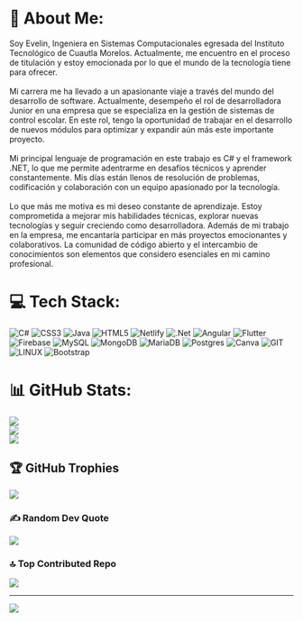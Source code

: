 # 💫 About Me:
Soy Evelin, Ingeniera en Sistemas Computacionales egresada del Instituto Tecnológico de Cuautla Morelos. Actualmente, me encuentro en el proceso de titulación y estoy emocionada por lo que el mundo de la tecnología tiene para ofrecer.<br><br>Mi carrera me ha llevado a un apasionante viaje a través del mundo del desarrollo de software. Actualmente, desempeño el rol de desarrolladora Junior en una empresa que se especializa en la gestión de sistemas de control escolar. En este rol, tengo la oportunidad de trabajar en el desarrollo de nuevos módulos para optimizar y expandir aún más este importante proyecto.<br><br>Mi principal lenguaje de programación en este trabajo es C# y el framework .NET, lo que me permite adentrarme en desafíos técnicos y aprender constantemente. Mis días están llenos de resolución de problemas, codificación y colaboración con un equipo apasionado por la tecnología.<br><br>Lo que más me motiva es mi deseo constante de aprendizaje. Estoy comprometida a mejorar mis habilidades técnicas, explorar nuevas tecnologías y seguir creciendo como desarrolladora. Además de mi trabajo en la empresa, me encantaría participar en más proyectos emocionantes y colaborativos. La comunidad de código abierto y el intercambio de conocimientos son elementos que considero esenciales en mi camino profesional.


# 💻 Tech Stack:
![C#](https://img.shields.io/badge/c%23-%23239120.svg?style=for-the-badge&logo=c-sharp&logoColor=white) ![CSS3](https://img.shields.io/badge/css3-%231572B6.svg?style=for-the-badge&logo=css3&logoColor=white) ![Java](https://img.shields.io/badge/java-%23ED8B00.svg?style=for-the-badge&logo=openjdk&logoColor=white) ![HTML5](https://img.shields.io/badge/html5-%23E34F26.svg?style=for-the-badge&logo=html5&logoColor=white) ![Netlify](https://img.shields.io/badge/netlify-%23000000.svg?style=for-the-badge&logo=netlify&logoColor=#00C7B7) ![.Net](https://img.shields.io/badge/.NET-5C2D91?style=for-the-badge&logo=.net&logoColor=white) ![Angular](https://img.shields.io/badge/angular-%23DD0031.svg?style=for-the-badge&logo=angular&logoColor=white) ![Flutter](https://img.shields.io/badge/Flutter-%2302569B.svg?style=for-the-badge&logo=Flutter&logoColor=white) ![Firebase](https://img.shields.io/badge/Firebase-039BE5?style=for-the-badge&logo=Firebase&logoColor=white) ![MySQL](https://img.shields.io/badge/mysql-%2300000f.svg?style=for-the-badge&logo=mysql&logoColor=white) ![MongoDB](https://img.shields.io/badge/MongoDB-%234ea94b.svg?style=for-the-badge&logo=mongodb&logoColor=white) ![MariaDB](https://img.shields.io/badge/MariaDB-003545?style=for-the-badge&logo=mariadb&logoColor=white) ![Postgres](https://img.shields.io/badge/postgres-%23316192.svg?style=for-the-badge&logo=postgresql&logoColor=white) ![Canva](https://img.shields.io/badge/Canva-%2300C4CC.svg?style=for-the-badge&logo=Canva&logoColor=white) ![GIT](https://img.shields.io/badge/Git-fc6d26?style=for-the-badge&logo=git&logoColor=white) ![LINUX](https://img.shields.io/badge/Linux-FCC624?style=for-the-badge&logo=linux&logoColor=black) ![Bootstrap](https://img.shields.io/badge/bootstrap-%238511FA.svg?style=for-the-badge&logo=bootstrap&logoColor=white)
# 📊 GitHub Stats:
![](https://github-readme-stats.vercel.app/api?username=Evelin&theme=jolly&hide_border=false&include_all_commits=false&count_private=false)<br/>
![](https://github-readme-streak-stats.herokuapp.com/?user=Evelin&theme=jolly&hide_border=false)<br/>
![](https://github-readme-stats.vercel.app/api/top-langs/?username=Evelin&theme=jolly&hide_border=false&include_all_commits=false&count_private=false&layout=compact)

## 🏆 GitHub Trophies
![](https://github-profile-trophy.vercel.app/?username=Evelin&theme=flat&no-frame=false&no-bg=true&margin-w=4)

### ✍️ Random Dev Quote
![](https://quotes-github-readme.vercel.app/api?type=horizontal&theme=light)

### 🔝 Top Contributed Repo
![](https://github-contributor-stats.vercel.app/api?username=Evelin&limit=5&theme=dark&combine_all_yearly_contributions=true)

---
[![](https://visitcount.itsvg.in/api?id=Evelin&icon=0&color=0)](https://visitcount.itsvg.in)

<!-- Proudly created with GPRM ( https://gprm.itsvg.in ) -->
